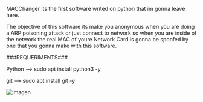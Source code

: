MACChanger its the first software writed on python that im gonna leave here.

The objective of this software its make you anonymous when you are doing a ARP poisoning attack or just connect to network so when you are inside of the network the real MAC of youre Network Card is gonna be spoofed by one that you gonna make with this software.

###REQUERIMENTS###

Python --> sudo apt install python3 -y

git --> sudo apt install git -y


![imagen](https://user-images.githubusercontent.com/83958340/209578847-8c2adf9c-cd4e-4ed7-ab9d-3219d7bc016e.png)
